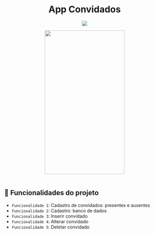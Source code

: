 <h1 align="center"> App Convidados </h1>
<p align="center">
<img src="http://img.shields.io/static/v1?label=STATUS&message=EM%20DESENVOLVIMENTO&color=GREEN&style=for-the-badge"/>
</p> 
<div align="middle">
<img src="https://user-images.githubusercontent.com/29150094/167489519-e2ba2d13-8939-490d-820e-b17ed9bef3e0.gif" width="250" height="450" /> 
</div> </br>
  
## :hammer: Funcionalidades do projeto

- `Funcionalidade 1`: Cadastro de convidados: presentes e ausentes
- `Funcionalidade 2`: Cadastro: banco de dados
- `Funcionalidade 3`: Inserir convidado
- `Funcionalidade 4`: Alterar convidado
- `Funcionalidade 5`: Deletar convidado

